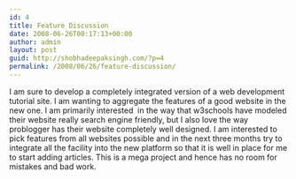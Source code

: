 ```yaml
---
id: 4
title: Feature Discussion
date: 2008-06-26T00:17:13+00:00
author: admin
layout: post
guid: http://shobhadeepaksingh.com/?p=4
permalink: /2008/06/26/feature-discussion/
---
```

I am sure to develop a completely integrated version of a web development tutorial site. I am wanting to aggregate the features of a good website in the new one. I am primarily interested  in the way that w3schools have modeled their website really search engine friendly, but I also love the way problogger has their website completely well designed. I am interested to pick features from all websites possible and in the next three months try to integrate all the facility into the new platform so that it is well in place for me to start adding articles. This is a mega project and hence has no room for mistakes and bad work.